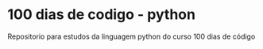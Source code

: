 # 100 dias de codigo - python
Repositorio para estudos da linguagem python do curso 100 dias de código
